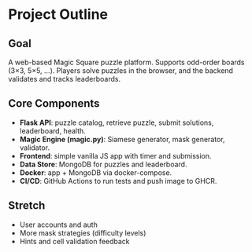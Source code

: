 # Project Outline

## Goal
A web-based Magic Square puzzle platform. Supports odd-order boards (3×3, 5×5, ...). Players solve puzzles in the browser, and the backend validates and tracks leaderboards.

## Core Components
- **Flask API**: puzzle catalog, retrieve puzzle, submit solutions, leaderboard, health.
- **Magic Engine (magic.py)**: Siamese generator, mask generator, validator.
- **Frontend**: simple vanilla JS app with timer and submission.
- **Data Store**: MongoDB for puzzles and leaderboard.
- **Docker**: app + MongoDB via docker-compose.
- **CI/CD**: GitHub Actions to run tests and push image to GHCR.

## Stretch
- User accounts and auth
- More mask strategies (difficulty levels)
- Hints and cell validation feedback
